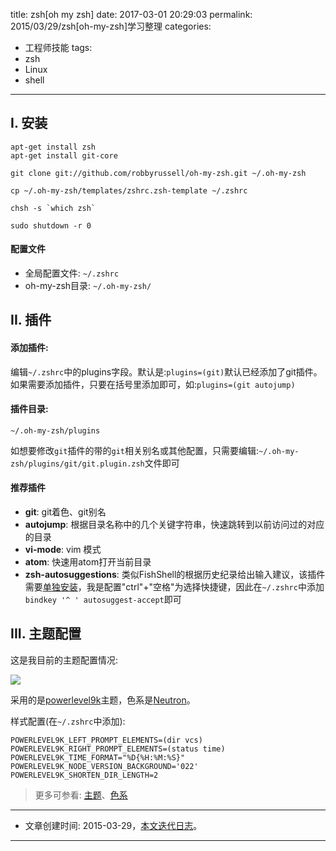 title: zsh[oh my zsh]
date: 2017-03-01 20:29:03
permalink: 2015/03/29/zsh[oh-my-zsh]学习整理
categories:
- 工程师技能
tags:
- zsh
- Linux
- shell

---

## I. 安装

```
apt-get install zsh
apt-get install git-core

git clone git://github.com/robbyrussell/oh-my-zsh.git ~/.oh-my-zsh

cp ~/.oh-my-zsh/templates/zshrc.zsh-template ~/.zshrc

chsh -s `which zsh`

sudo shutdown -r 0
```

<!--more-->
#### 配置文件

- 全局配置文件: `~/.zshrc`
- oh-my-zsh目录: `~/.oh-my-zsh/`

## II. 插件

#### 添加插件:

编辑`~/.zshrc`中的plugins字段。默认是:`plugins=(git)`默认已经添加了git插件。如果需要添加插件，只要在括号里添加即可，如:`plugins=(git autojump)`

#### 插件目录:

```
~/.oh-my-zsh/plugins
```

如想要修改`git`插件的带的`git`相关别名或其他配置，只需要编辑:`~/.oh-my-zsh/plugins/git/git.plugin.zsh`文件即可

#### 推荐插件

- **git**: git着色、git别名
- **autojump**: 根据目录名称中的几个关键字符串，快速跳转到以前访问过的对应的目录
- **vi-mode**: vim 模式
- **atom**: 快速用atom打开当前目录
- **zsh-autosuggestions**: 类似FishShell的根据历史纪录给出输入建议，该插件需要[单独安装](https://github.com/zsh-users/zsh-autosuggestions)，我是配置"ctrl"+"空格"为选择快捷键，因此在`~/.zshrc`中添加`bindkey '^ ' autosuggest-accept`即可

## III. 主题配置

这是我目前的主题配置情况:

![](/img/zsh-1.png)

采用的是[powerlevel9k](https://github.com/bhilburn/powerlevel9k)主题，色系是[Neutron](https://github.com/Ch4s3/iTerm2-Neutron)。

样式配置(在`~/.zshrc`中添加):

```
POWERLEVEL9K_LEFT_PROMPT_ELEMENTS=(dir vcs)
POWERLEVEL9K_RIGHT_PROMPT_ELEMENTS=(status time)
POWERLEVEL9K_TIME_FORMAT="%D{%H:%M:%S}"
POWERLEVEL9K_NODE_VERSION_BACKGROUND='022'
POWERLEVEL9K_SHORTEN_DIR_LENGTH=2
```

> 更多可参看: [主题](https://github.com/robbyrussell/oh-my-zsh/wiki/Themes)、[色系](https://github.com/mbadolato/iTerm2-Color-Schemes)

---

- 文章创建时间: 2015-03-29，[本文迭代日志](https://github.com/Jacksgong/Blog/commits/0a3e3bdc2378a5bd72652cd988c9ff3cbfc3d05f/source/_posts/zsh%5Boh-my-zsh%5D%E5%AD%A6%E4%B9%A0%E6%95%B4%E7%90%86.md)。

---
